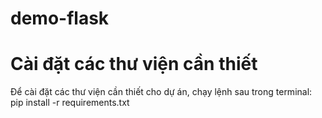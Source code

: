 # demo-flask

# Cài đặt các thư viện cần thiết

Để cài đặt các thư viện cần thiết cho dự án, chạy lệnh sau trong terminal: pip install -r requirements.txt
